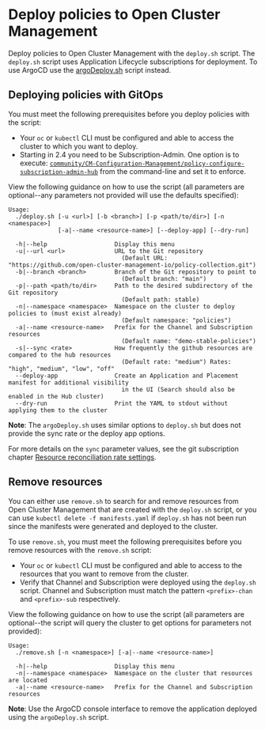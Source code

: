 # Deploy policies to Open Cluster Management

Deploy policies to Open Cluster Management with the `deploy.sh` script. The `deploy.sh` script uses Application Lifecycle subscriptions for deployment.  To use ArgoCD use the [argoDeploy.sh](argoDeploy.sh) script instead.

## Deploying policies with GitOps

You must meet the following prerequisites before you deploy policies with the script:

- Your `oc` or `kubectl` CLI must be configured and able to access the cluster to which you want to
  deploy.
- Starting in 2.4 you need to be Subscription-Admin. One option is to execute:
  [`community/CM-Configuration-Management/policy-configure-subscription-admin-hub`](../community/CM-Configuration-Management/policy-configure-subscription-admin-hub.yaml)
  from the command-line and set it to enforce.

View the following guidance on how to use the script (all parameters are optional--any parameters
not provided will use the defaults specified):

```
Usage:
  ./deploy.sh [-u <url>] [-b <branch>] [-p <path/to/dir>] [-n <namespace>]
              [-a|--name <resource-name>] [--deploy-app] [--dry-run]

  -h|--help                   Display this menu
  -u|--url <url>              URL to the Git repository
                                (Default URL: "https://github.com/open-cluster-management-io/policy-collection.git")
  -b|--branch <branch>        Branch of the Git repository to point to
                                (Default branch: "main")
  -p|--path <path/to/dir>     Path to the desired subdirectory of the Git repository
                                (Default path: stable)
  -n|--namespace <namespace>  Namespace on the cluster to deploy policies to (must exist already)
                                (Default namespace: "policies")
  -a|--name <resource-name>   Prefix for the Channel and Subscription resources
                                (Default name: "demo-stable-policies")
  -s|--sync <rate>            How frequently the github resources are compared to the hub resources
                                (Default rate: "medium") Rates: "high", "medium", "low", "off"
  --deploy-app                Create an Application and Placement manifest for additional visibility 
                                in the UI (Search should also be enabled in the Hub cluster)
  --dry-run                   Print the YAML to stdout without applying them to the cluster
```

**Note**: The `argoDeploy.sh` uses similar options to `deploy.sh` but does not provide the sync rate or the deploy app options.

For more details on the `sync` parameter values, see the git subscription chapter
[Resource reconciliation rate settings](https://github.com/open-cluster-management-io/multicloud-operators-subscription/blob/main/docs/gitrepo_subscription.md#resource-reconciliation-rate-settings).

## Remove resources

You can either use `remove.sh` to search for and remove resources from Open Cluster Management that
are created with the `deploy.sh` script, or you can use `kubectl delete -f manifests.yaml` if
`deploy.sh` has not been run since the manifests were generated and deployed to the cluster.

To use `remove.sh`, you must meet the following prerequisites before you remove resources with the
`remove.sh` script:

- Your `oc` or `kubectl` CLI must be configured and able to access to the resources that you want to
  remove from the cluster.
- Verify that Channel and Subscription were deployed using the `deploy.sh` script. Channel and
  Subscription must match the pattern `<prefix>-chan` and `<prefix>-sub` respectively.

View the following guidance on how to use the script (all parameters are optional--the script will
query the cluster to get options for parameters not provided):

```
Usage:
  ./remove.sh [-n <namespace>] [-a|--name <resource-name>]

  -h|--help                   Display this menu
  -n|--namespace <namespace>  Namespace on the cluster that resources are located
  -a|--name <resource-name>   Prefix for the Channel and Subscription resources
```

**Note**: Use the ArgoCD console interface to remove the application deployed using the `argoDeploy.sh` script.

